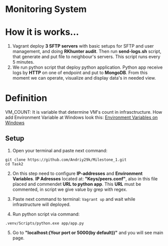 # Monitoring System

# How it is works...

1. Vagrant deploy **3 SFTP servers** with basic setups for SFTP and user management, and doing **RKhunter audit**. Then run **send-logs.sh** script, that generate and put file to neighbour's servers. This script runs every 5 minutes.
2. We run python script that deploy python application. Python app receive logs by **HTTP** on one of endpoint and put to **MongoDB**. From this moment we can operate, visualize and display data's in needed view.

# Definition

VM_COUNT:
 It is variable that determine VM's count in infrasctructure. How add Environment Variable at Windows look this: [Environment Variables on Windows](https://learn.microsoft.com/en-us/powershell/module/microsoft.powershell.core/about/about_environment_variables?view=powershell-7.5)

## Setup

1. Open your terminal and paste next command:
```
git clone https://github.com/Andriy29k/Milestone_1.git
cd Task2
```
2. On this step need to configure **IP-addresses** and **Environment Variables**. **IP Adresses** located at: **"Keys/peers.conf"**, also in this file placed and commendet **URL to python app**. This **URL** must be commented, in script we give value by grep with regex. 

3. Paste next command to terminal: `Vagrant up` and wait while infrastructure will deployed.
4. Run python script via command:
```
.venv/Scripts/python.exe app/app.py
```
5. Go to **"localhost:(Your port or 5000(by default))"** and you will see main page.
